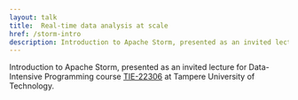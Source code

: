 ```yaml
---
layout: talk
title:  Real-time data analysis at scale
href: /storm-intro
description: Introduction to Apache Storm, presented as an invited lecture for Data-Intensive Programming course <a href="http://www.cs.tut.fi/~dip/">TIE-22306</a> at Tampere University of Technology. 
---
```


Introduction to Apache Storm, presented as an invited lecture for Data-Intensive Programming course <a href="http://www.cs.tut.fi/~dip/">TIE-22306</a> at Tampere University of Technology.